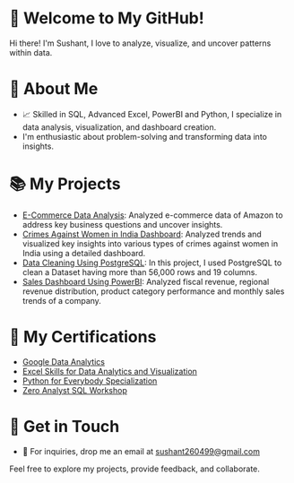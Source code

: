 # 👋 Welcome to My GitHub!

Hi there! I'm Sushant, I love to analyze, visualize, and uncover patterns within data.

# 🧐 About Me
- 📈 Skilled in SQL, Advanced Excel, PowerBI and Python, I specialize in data analysis, visualization, and dashboard creation.
- I'm enthusiastic about problem-solving and transforming data into insights.

# 📚 My Projects
- [E-Commerce Data Analysis](https://github.com/Sushant-Suresh/E-commerce_Data-Analysis_SQL_Project/blob/main/README.md): Analyzed e-commerce data of Amazon to address key business questions and uncover insights.
- [Crimes Against Women in India Dashboard](https://github.com/Sushant-Suresh/Crimes_Against_Women_In_India_Dashboard/blob/main/README.md): Analyzed trends and visualized key insights into various types of crimes against women in India using a detailed dashboard.
- [Data Cleaning Using PostgreSQL](https://github.com/Sushant-Suresh/Data_Cleaning_Project_Using_PostgreSQL/blob/main/README.md): In this project, I used PostgreSQL to clean a Dataset having more than 56,000 rows and 19 columns.
- [Sales Dashboard Using PowerBI](https://github.com/Sushant-Suresh/Sales_Dashboard_Using_PowerBI/blob/main/README.md): Analyzed fiscal revenue, regional revenue distribution, product category performance and monthly sales trends of a company.
# 📜 My Certifications
- [Google Data Analytics](https://coursera.org/share/0964612a75849d14e77a6a9e367aeb04)
- [Excel Skills for Data Analytics and Visualization](https://coursera.org/share/3b0168259ebfce1c7540711b46d5a31d)
- [Python for Everybody Specialization](https://coursera.org/share/b596086a05985970727b76be6058975a)
- [Zero Analyst SQL Workshop](https://drive.google.com/file/d/132NKku0QfVdd_S2gZRHwKiOExrLRa0HL/view?usp=sharing)

# 🚀 Get in Touch
- 📧 For inquiries, drop me an email at sushant260499@gmail.com

Feel free to explore my projects, provide feedback, and collaborate. 






